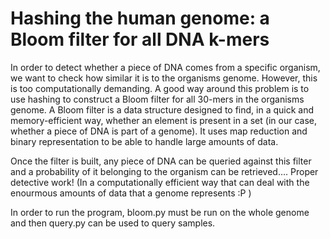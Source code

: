# Hashing the human genome: a Bloom filter for all DNA k-mers
In order to detect whether a piece of DNA comes from a specific organism, we want to check how similar it is to the organisms genome. However, this is too computationally demanding. A good way around this problem is to use hashing to construct a Bloom filter for all 30-mers in the organisms genome. A Bloom filter is a data structure designed to find, in a quick and memory-efficient way, whether an element is present in a set (in our case, whether a piece of DNA is part of a genome). It uses map reduction and binary representation to be able to handle large amounts of data.

Once the filter is built, any piece of DNA can be queried against this filter and a probability of it belonging to the organism can be retrieved.... Proper detective work! (In a computationally efficient way that can deal with the enourmous amounts of data that a genome represents :P ) 

In order to run the program, bloom.py must be run on the whole genome and then query.py can be used to query samples.
